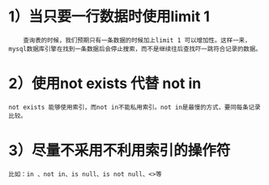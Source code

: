 # 1）当只要一行数据时使用limit 1

```plain
	查询表的时候，我们预期只有一条数据的时候加上limit 1 可以增加性。这样一来，mysql数据库引擎在找到一条数据后会停止搜索，而不是继续往后查找吓一跳符合记录的数据。
```

# 2）使用not exists 代替 not in

```plain
not exists 能够使用索引，而not in不能私用索引。not in是最慢的方式，要同每条记录比较。
```

# 3）尽量不采用不利用索引的操作符

```plain
比如：in 、not in、is null、is not null、<>等
```

